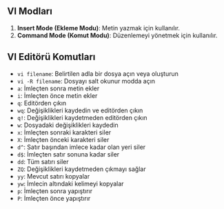 ## VI Modları
1. **Insert Mode (Ekleme Modu)**: Metin yazmak için kullanılır.
2. **Command Mode (Komut Modu)**: Düzenlemeyi yönetmek için kullanılır.

## VI Editörü Komutları
- `vi filename`: Belirtilen adla bir dosya açın veya oluşturun
- `vi -R filename`: Dosyayı salt okunur modda açın
- `a`: İmleçten sonra metin ekler
- `i`: İmleçten önce metin ekler
- `q`: Editörden çıkın
- `wq`: Değişiklikleri kaydedin ve editörden çıkın
- `q!`: Değişiklikleri kaydetmeden editörden çıkın
- `w`: Dosyadaki değişiklikleri kaydedin
- `x`: İmleçten sonraki karakteri siler
- `X`: İmleçten önceki karakteri siler
- `d^`: Satır başından imlece kadar olan yeri siler
- `d$`: İmleçten satır sonuna kadar siler
- `dd`: Tüm satırı siler
- `ZQ`: Değişiklikleri kaydetmeden çıkmayı sağlar
- `yy`: Mevcut satırı kopyalar
- `yw`: İmlecin altındaki kelimeyi kopyalar
- `p`: İmleçten sonra yapıştırır
- `P`: İmleçten önce yapıştırır
